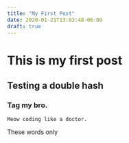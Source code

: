 ```yaml
---
title: "My First Post"
date: 2020-01-21T13:03:48-06:00
draft: true
---
```


# This is my first post

## Testing a double hash

### Tag my bro.

```
Meow coding like a doctor.
```

These words only 